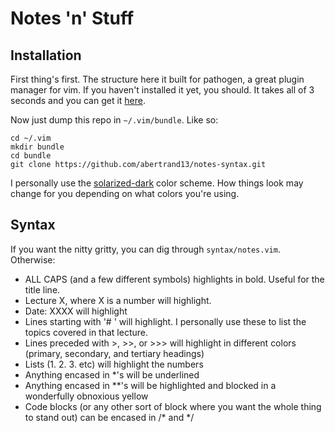 # Notes 'n' Stuff

## Installation

First thing's first.  The structure here it built for pathogen, a great plugin manager for vim.  If you haven't installed it yet, you should.  It takes all of 3 seconds and you can get it [here](https://github.com/tpope/vim-pathogen).

Now just dump this repo in `~/.vim/bundle`.  Like so:
    
```
cd ~/.vim
mkdir bundle
cd bundle
git clone https://github.com/abertrand13/notes-syntax.git
```

I personally use the [solarized-dark](https://github.com/altercation/vim-colors-solarized) color scheme.  How things look may change for you depending on what colors you're using.

## Syntax

If you want the nitty gritty, you can dig through `syntax/notes.vim`.  Otherwise:
  - ALL CAPS (and a few different symbols) highlights in bold.  Useful for the title line.
  - Lecture X, where X is a number will highlight.
  - Date: XXXX will highlight
  - Lines starting with '# ' will highlight.  I personally use these to list the topics covered in that lecture.
  - Lines preceded with >, >>, or >>> will highlight in different colors (primary, secondary, and tertiary headings)
  - Lists (1. 2. 3. etc) will highlight the numbers
  - Anything encased in *'s will be underlined
  - Anything encased in **'s will be highlighted and blocked in a wonderfully obnoxious yellow
  - Code blocks (or any other sort of block where you want the whole thing to stand out) can be encased in /* and */
